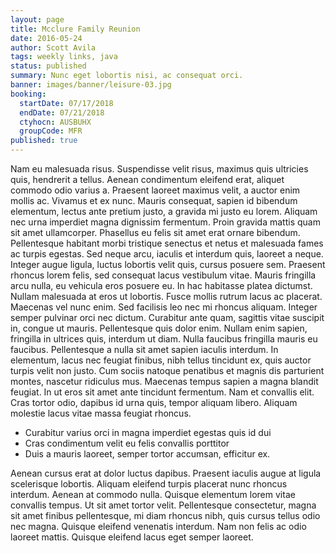 ```yaml
---
layout: page
title: Mcclure Family Reunion
date: 2016-05-24
author: Scott Avila
tags: weekly links, java
status: published
summary: Nunc eget lobortis nisi, ac consequat orci.
banner: images/banner/leisure-03.jpg
booking:
  startDate: 07/17/2018
  endDate: 07/21/2018
  ctyhocn: AUSBUHX
  groupCode: MFR
published: true
---
```

Nam eu malesuada risus. Suspendisse velit risus, maximus quis ultricies quis, hendrerit a tellus. Aenean condimentum eleifend erat, aliquet commodo odio varius a. Praesent laoreet maximus velit, a auctor enim mollis ac. Vivamus et ex nunc. Mauris consequat, sapien id bibendum elementum, lectus ante pretium justo, a gravida mi justo eu lorem. Aliquam nec urna imperdiet magna dignissim fermentum. Proin gravida mattis quam sit amet ullamcorper. Phasellus eu felis sit amet erat ornare bibendum. Pellentesque habitant morbi tristique senectus et netus et malesuada fames ac turpis egestas. Sed neque arcu, iaculis et interdum quis, laoreet a neque. Integer augue ligula, luctus lobortis velit quis, cursus posuere sem. Praesent rhoncus lorem felis, sed consequat lacus vestibulum vitae. Mauris fringilla arcu nulla, eu vehicula eros posuere eu. In hac habitasse platea dictumst. Nullam malesuada at eros ut lobortis.
Fusce mollis rutrum lacus ac placerat. Maecenas vel nunc enim. Sed facilisis leo nec mi rhoncus aliquam. Integer semper pulvinar orci nec dictum. Curabitur ante quam, sagittis vitae suscipit in, congue ut mauris. Pellentesque quis dolor enim. Nullam enim sapien, fringilla in ultrices quis, interdum ut diam. Nulla faucibus fringilla mauris eu faucibus. Pellentesque a nulla sit amet sapien iaculis interdum. In elementum, lacus nec feugiat finibus, nibh tellus tincidunt ex, quis auctor turpis velit non justo. Cum sociis natoque penatibus et magnis dis parturient montes, nascetur ridiculus mus. Maecenas tempus sapien a magna blandit feugiat. In ut eros sit amet ante tincidunt fermentum. Nam et convallis elit. Cras tortor odio, dapibus id urna quis, tempor aliquam libero. Aliquam molestie lacus vitae massa feugiat rhoncus.

* Curabitur varius orci in magna imperdiet egestas quis id dui
* Cras condimentum velit eu felis convallis porttitor
* Duis a mauris laoreet, semper tortor accumsan, efficitur ex.

Aenean cursus erat at dolor luctus dapibus. Praesent iaculis augue at ligula scelerisque lobortis. Aliquam eleifend turpis placerat nunc rhoncus interdum. Aenean at commodo nulla. Quisque elementum lorem vitae convallis tempus. Ut sit amet tortor velit. Pellentesque consectetur, magna sit amet finibus pellentesque, mi diam rhoncus nibh, quis cursus tellus odio nec magna. Quisque eleifend venenatis interdum. Nam non felis ac odio laoreet mattis. Quisque eleifend lacus eget semper laoreet.
